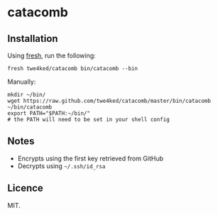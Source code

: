 # catacomb

## Installation

Using [fresh], run the following:

```
fresh twe4ked/catacomb bin/catacomb --bin
```

Manually:

```
mkdir ~/bin/
wget https://raw.github.com/twe4ked/catacomb/master/bin/catacomb ~/bin/catacomb
export PATH="$PATH:~/bin/"
# the PATH will need to be set in your shell config
```

## Notes

* Encrypts using the first key retrieved from GitHub
* Decrypts using `~/.ssh/id_rsa`

## Licence

MIT.

[fresh]: https://github.com/freshshell/fresh
